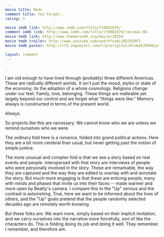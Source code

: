 ```yaml
---
movie title: Reds
comment title: You Forget..
rating: 3

movie imdb link: http://www.imdb.com/title/tt0082979/
comment imdb link: http://www.imdb.com/title/tt0082979/reviews-90
movie tmdb link: http://www.themoviedb.org/movie/18254
movie tmdb trailer: http://www.youtube.com/watch?v=WjjRDJ039FI
movie tmdb poster: http://cf2.imgobject.com/t/p/original/4lnkeEJP4XDjwtirkjs27q3AR1z.jpg

layout: comment
---
```


.

I am old enough to have lived through (probably) three different Americas. These are radically different worlds. It isn't just the mood, styles or state of the economy; its the adoption of a whole cosmology. Religions change under our feet. Family, love, belonging. These things are malleable yet largely beyond our control and we forget what "things were like." Memory always is constructed in terms of the present world. 

Always.

So projects like this are necessary. We cannot know who we are unless we remind ourselves who we were.

The ordinary fold here is a romance, folded into grand political actions. Here they are a bit more cerebral than usual, but never getting past the notion of simple justice.

The more unusual and complex fold is that we see a story based on real events and people. Interspersed with that story are interviews of people who were personally involved in the story. These are remarkable, the way they are captured and the way they are edited to overlap with and annotate the story. But much more engaging is that these are enticing people, many with minds and phases that invite us into their faces -- made warmer and more open by Beatty's camera. I compare this to the "Up" serious and the contrast is astonishing. True, here we want to be informed about the lives of others, and the "Up" goals pretend that the people randomly selected decades ago are remotely worth knowing.

But these folks are. We want more, simply based on their implicit invitation, and we carry ourselves into the narrative more forcefully, sort of like the characters do. This is folding doing its job and doing it well. They remember. I remember, and therefore am.